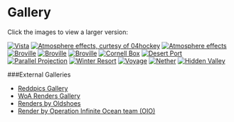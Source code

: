Gallery
=======

Click the images to view a larger version:

[![Vista](gallery/vista2_thumb.jpg)](gallery/vista2.png)
[![Atmosphere effects, curtesy of 04hockey](gallery/04hockey_thumb.jpg)](gallery/04hockey.png)
[![Atmosphere effects](gallery/Sunbeam_thumb.jpg)](gallery/Sunbeam.png)
[![Broville](gallery/BrovilleDay_thumb.jpg)](gallery/BrovilleDay.png)
[![Broville](gallery/BrovilleNight_thumb.jpg)](gallery/BrovilleNight.png)
[![Broville](gallery/BrovilleFar_thumb.jpg)](gallery/BrovilleFar.png)
[![Cornell Box](gallery/Cornell_thumb.jpg)](gallery/Cornell.jpg)
[![Desert Port](gallery/DesertPort_thumb.jpg)](gallery/DesertPort.jpg)
[![Parallel Projection](gallery/ParallelProjection_thumb.jpg)](gallery/ParallelProjection.png)
[![Winter Resort](gallery/WinterResort_thumb.jpg)](gallery/WinterResort.jpg)
[![Voyage](gallery/Voyage_thumb.jpg)](gallery/Voyage.jpg)
[![Nether](gallery/Nether_thumb.jpg)](gallery/Nether.jpg)
[![Hidden Valley](gallery/HiddenValley_thumb.jpg)](gallery/HiddenValley.jpg)

###External Galleries

* [Reddpics Gallery][0]
* [WoA Renders Gallery][3]
* [Renders by Oldshoes][1]
* [Render by Operation Infinite Ocean team (OIO)][2]


[0]:http://reddpics.com/r/chunky
[1]:http://oldshoes.tumblr.com/tagged/llbit
[2]:http://www.minecraftforum.net/topic/1301576-operationinfinite-ocean-%E3%80%90news-previews%E3%80%91/
[3]:http://renders.woa.pw/
